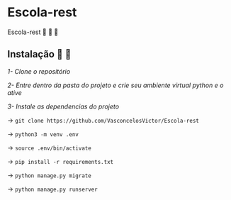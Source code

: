 # Escola-rest

Escola-rest  :notebook_with_decorative_cover: :notebook_with_decorative_cover: :snake:

## Instalação  :floppy_disk: :floppy_disk:

*1- Clone o repositório*

*2- Entre dentro da pasta do projeto e crie seu ambiente virtual python e o ative*
 
*3- Instale as dependencias do projeto*


-> `git clone https://github.com/VasconcelosVictor/Escola-rest`

-> `python3 -m venv .env`

-> `source .env/bin/activate`

-> `pip install -r requirements.txt`

-> `python manage.py migrate`

-> `python manage.py runserver`
